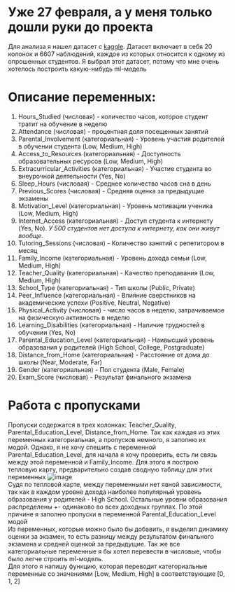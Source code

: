 # Уже 27 февраля, а у меня только дошли руки до проекта
Для анализа я нашел датасет с [kaggle](https://www.kaggle.com/datasets/lainguyn123/student-performance-factors/data). Датасет включает в себя 20 колонок и 6607 наблюдений, каждое из которых относится к одному из опрошенных студентов. Я выбрал этот датасет, потому что мне очень хотелось построить какую-нибудь ml-модель
# Описание переменных:
1. Hours_Studied (числовая) - количество часов, которое студент тратит на обучение в неделю
2. Attendance (числовая) - процентная доля посещенных занятий
3. Parental_Involvement (категориальная) - Уровень участия родителей в обучении студента (Low, Medium, High)
4. Access_to_Resources (категориальная) - Доступность образовательных ресурсов (Low, Medium, High)
5. Extracurricular_Activities (категориальная) - Участие студента во внеурочной деятельности (Yes, No)
6. Sleep_Hours (числовая) - Среднее количество часов сна в день
7. Previous_Scores (числовая) - Средняя оценка за предыдущие экзамены
8. Motivation_Level (категориальная) - Уровень мотивации ученика (Low, Medium, High)
9. Internet_Access (категориальная) - Доступ студента к интернету (Yes, No). *У 500 студентов нет доступа к интернету, как они живут вообще*.
10. Tutoring_Sessions (числовая) - Количество занятий с репетитором в месяц
11. Family_Income (категориальная) - Уровень дохода семьи (Low, Medium, High)
12. Teacher_Quality (категориальная) - Качество преподавания (Low, Medium, High)
13. School_Type (категориальная) - Тип школы (Public, Private)
14. Peer_Influence (категориальная) - Влияние сверстников на академические успехи (Positive, Neutral, Negative)
15. Physical_Activity (числовая) - число часов в неделю, затрачиваемое на физическую активность в неделю
16. Learning_Disabilities (категориальная) - Наличие трудностей в обучении (Yes, No)
17. Parental_Education_Level (категориальная) - Наивысший уровень образования у родителей (High School, College, Postgraduate)
18. Distance_from_Home (категориальная) - Расстояние от дома до школы (Near, Moderate, Far)
19. Gender (категориальная) - Пол студента (Male, Female)
20. Exam_Score (числовая) - Результат финального экзамена

# Работа с пропусками
Пропуски содержатся в трех колонках: Teacher_Quality, Parental_Education_Level, Distance_from_Home. Так как каждая из этих переменных категориальная, а пропусков немного, я заполню их модой. Однако, я не хочу спешить с переменной Parental_Education_Level, для начала я хочу проверить, есть ли связь между этой переменной и Family_Income. Для этого я построю тепловую карту, предварительно создав сводную таблицу для этих переменных
![image](https://github.com/user-attachments/assets/6104ad44-2caa-43a9-9acb-e3d24b2e77e5)  
Судя по тепловой карте, между переменными нет явной зависимости, так как в каждом уровне дохода наиболее популярный уровень образования у родителей - High School. Остальные уровни образования распределены +- одинаково во всех доходных группах. По этой причине я заполню пропуски в переменной Parental_Education_Level модой  
Из переменных, которые можно было бы добавить, я выделил динамику оценки за экзамен, то есть разницу между результатом финального экзамена и средней оценкой за предыдущие. Так же все категориальные переменные я бы хотел перевести в числовые, чтобы было легче строить ml-модель.  
Для этого я напишу функцию, которая переводит категориальные переменные со значениями [Low, Medium, High] в соответствующие [0, 1, 2]
